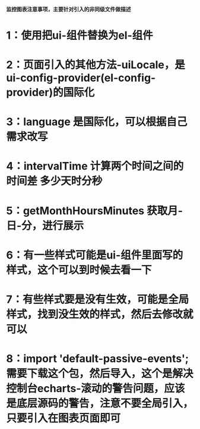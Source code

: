 #### 监控图表注意事项，主要针对引入的非同级文件做描述

# 1：使用把ui-组件替换为el-组件
# 2：页面引入的其他方法-uiLocale，是ui-config-provider(el-config-provider)的国际化
# 3：language 是国际化，可以根据自己需求改写
# 4：intervalTime 计算两个时间之间的时间差 多少天时分秒
# 5：getMonthHoursMinutes 获取月-日-分，进行展示
# 6：有一些样式可能是ui-组件里面写的样式，这个可以到时候去看一下
# 7：有些样式要是没有生效，可能是全局样式，找到没生效的样式，然后去修改就可以
# 8：import 'default-passive-events'; 需要下载这个包，然后导入，这个是解决控制台echarts-滚动的警告问题，应该是底层源码的警告，注意不要全局引入，只要引入在图表页面即可
